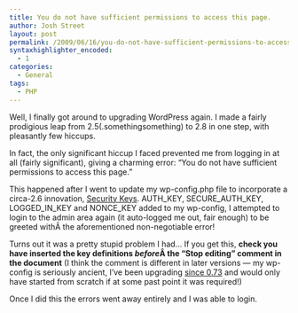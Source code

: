 ```yaml
---
title: You do not have sufficient permissions to access this page.
author: Josh Street
layout: post
permalink: /2009/06/16/you-do-not-have-sufficient-permissions-to-access-this-page/
syntaxhighlighter_encoded:
  - 1
categories:
  - General
tags:
  - PHP
---
```

Well, I finally got around to upgrading WordPress again. I made a fairly prodigious leap from 2.5(.somethingsomething) to 2.8 in one step, with pleasantly few hiccups.

In fact, the only significant hiccup I faced prevented me from logging in at all (fairly significant), giving a charming error: &#8220;You do not have sufficient permissions to access this page.&#8221;

This happened after I went to update my wp-config.php file to incorporate a circa-2.6 innovation, [Security Keys][1]. AUTH\_KEY, SECURE\_AUTH\_KEY, LOGGED\_IN\_KEY and NONCE\_KEY added to my wp-config, I attempted to login to the admin area again (it auto-logged me out, fair enough) to be greeted withÂ the aforementioned non-negotiable error!

Turns out it was a pretty stupid problem I had&#8230; If you get this, **check you have inserted the key definitions *before*Â the &#8220;Stop editing&#8221; comment in the document** (I think the comment is different in later versions &#8212; my wp-config is seriously ancient, I&#8217;ve been upgrading [since 0.73][2] and would only have started from scratch if at some past point it was required!)

Once I did this the errors went away entirely and I was able to login.

 [1]: http://codex.wordpress.org/Editing_wp-config.php#Security_Keys
 [2]: /blog/2004/08/27/interesting
